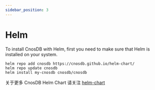 ```yaml
---
sidebar_position: 3
---
```


# Helm

To install CnosDB with Helm, first you need to make sure that Helm is installed on your system.

```shell
helm repo add cnosdb https://cnosdb.github.io/helm-chart/
helm repo update cnosdb
helm install my-cnosdb cnosdb/cnosdb
```

关于更多 CnosDB Helm Chart 请关注 [helm-chart](https://github.com/cnosdb/helm-chart/tree/main)
